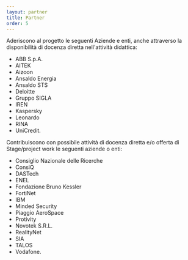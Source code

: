 ```yaml
---
layout: partner
title: Partner
order: 5
---
```


Aderiscono al progetto le seguenti Aziende e enti, anche attraverso la disponibilità di docenza diretta nell'attività didattica:

* ABB S.p.A.
* AITEK
* Aizoon
* Ansaldo Energia
* Ansaldo STS
* Deloitte
* Gruppo SIGLA
* IREN
* Kaspersky
* Leonardo
* RINA
* UniCredit.

Contribuiscono con possibile attività di docenza diretta e/o offerta di Stage/project work le seguenti aziende o enti: 
* Consiglio Nazionale delle Ricerche
* ConsiQ
* DASTech
* ENEL
* Fondazione Bruno Kessler
* FortiNet
* IBM
* Minded Security
* Piaggio AeroSpace
* Protivity
* Novotek S.R.L.
* RealityNet
* SIA
* TALOS
* Vodafone.


<!-- 

{% for partner in site.data.partners %}
[![{{partner.name}}]({{ partner.img | prepend: "/logo/sponsor/" }}){:.img-responsive.center-block}]({{ partner.url }}){:.col-sm-3}{:target="_blank"}
{% endfor %}

-->
